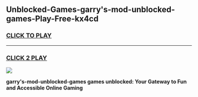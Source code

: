 
## Unblocked-Games-garry's-mod-unblocked-games-Play-Free-kx4cd
<h3>
<a href="https://premium76.site?title=garry's-mod-unblocked-games&ref=23A">CLICK TO PLAY</a></h3>
<hr>

<h3>
<a href="https://premium76.site?title=garry's-mod-unblocked-games&ref=23A">CLICK 2 PLAY</a>
  
</h3>

<a href="https://premium76.site?title=garry's-mod-unblocked-games&ref=23A"><img src="https://clearcache.store/games.png"></a>


**garry's-mod-unblocked-games games unblocked: Your Gateway to Fun and Accessible Online Gaming**
